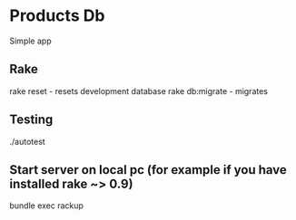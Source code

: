 # Products Db

Simple app


## Rake 
  rake reset - resets development database
  rake db:migrate - migrates
  
## Testing
  ./autotest

## Start server on local pc (for example if you have installed rake ~> 0.9)
  bundle exec rackup